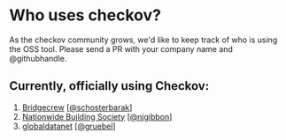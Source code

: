 # Who uses checkov?

As the checkov community grows, we'd like to keep track of who is using the OSS tool. 
Please send a PR with your company name and @githubhandle.

## Currently, officially using Checkov:

1. [Bridgecrew](https://bridgecrew.io/) [[@schosterbarak](https://github.com/schosterbarak)]
1. [Nationwide Building Society](https://www.nationwide.co.uk/) [[@njgibbon](https://github.com/njgibbon)]
1. [globaldatanet](https://globaldatanet.com/) [[@gruebel](https://github.com/gruebel)]
